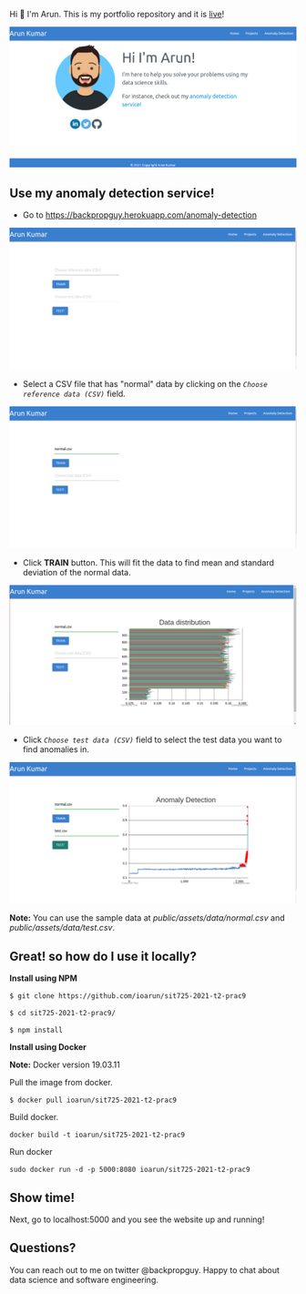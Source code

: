 
Hi 👋 I'm Arun. This is my portfolio repository and it is [live](https://backpropguy.herokuapp.com/)!

![Image](images/home.png)

## Use my anomaly detection service!

* Go to https://backpropguy.herokuapp.com/anomaly-detection

![Image](images/anomaly-detection-page.png)

* Select a CSV file that has "normal" data by clicking on the *`Choose reference data (CSV)`* field.

![Image](images/anomaly-detection-page-2.png)

* Click **TRAIN** button. This will fit the data to find mean and standard deviation of the normal data.

![Image](images/anomaly-detection-page-3.png)

* Click *`Choose test data (CSV)`* field to select the test data you want to find anomalies in.

![Image](images/anomaly-detection-page-4.png)

**Note:** You can use the sample data at *public/assets/data/normal.csv* and *public/assets/data/test.csv*.


## Great! so how do I use it locally?

**Install using NPM**

```
$ git clone https://github.com/ioarun/sit725-2021-t2-prac9
```
```
$ cd sit725-2021-t2-prac9/
```
```
$ npm install 
```

**Install using Docker**

**Note:** Docker version 19.03.11

Pull the image from docker.

```
$ docker pull ioarun/sit725-2021-t2-prac9
```
Build docker.

```
docker build -t ioarun/sit725-2021-t2-prac9
```

Run docker
```
sudo docker run -d -p 5000:8080 ioarun/sit725-2021-t2-prac9
```

## Show time!
Next, go to localhost:5000 and you see the website up and running!

## Questions?

You can reach out to me on twitter @backpropguy. Happy to chat about data science and software engineering.



